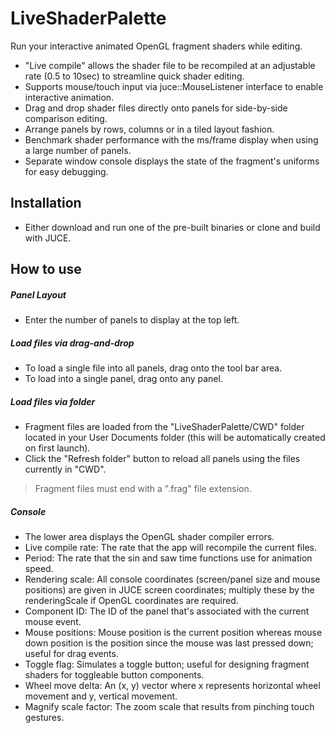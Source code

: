 # LiveShaderPalette

Run your interactive animated OpenGL fragment shaders while editing.

  - "Live compile" allows the shader file to be recompiled at an adjustable rate (0.5 to 10sec) to streamline quick shader editing.
  - Supports mouse/touch input via juce::MouseListener interface to enable interactive animation.
  - Drag and drop shader files directly onto panels for side-by-side comparison editing.
  - Arrange panels by rows, columns or in a tiled layout fashion.
  - Benchmark shader performance with the ms/frame display when using a large number of panels.
  - Separate window console displays the state of the fragment's uniforms for easy debugging.

## Installation
  - Either download and run one of the pre-built binaries or clone and build with JUCE.
## How to use
##### Panel Layout
  - Enter the number of panels to display at the top left.
##### Load files via drag-and-drop
  - To load a single file into all panels, drag onto the tool bar area.
  - To load into a single panel, drag onto any panel.
##### Load files via folder
  - Fragment files are loaded from the "LiveShaderPalette/CWD" folder located in your User Documents folder (this will be automatically created on first launch).    
  - Click the "Refresh folder" button to reload all panels using the files currently in "CWD".
>Fragment files must end with a ".frag" file extension.    
##### Console
  - The lower area displays the OpenGL shader compiler errors.
  - Live compile rate: The rate that the app will recompile the current files.
  - Period: The rate that the sin and saw time functions use for animation speed.
  - Rendering scale: All console coordinates (screen/panel size and mouse positions) are given in JUCE screen coordinates; multiply these by the renderingScale if OpenGL coordinates are required.
  - Component ID: The ID of the panel that's associated with the current mouse event.
  - Mouse positions: Mouse position is the current position whereas mouse down position is the position since the mouse was last pressed down; useful for drag events.
  - Toggle flag: Simulates a toggle button; useful for designing fragment shaders for toggleable button components.
  - Wheel move delta: An (x, y) vector where x represents horizontal wheel movement and y, vertical movement.
  - Magnify scale factor: The zoom scale that results from pinching touch gestures.
 
